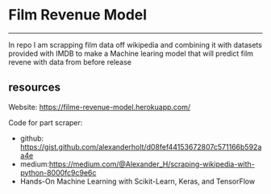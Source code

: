 # Film Revenue Model
---
In repo I am scrapping film data off wikipedia and combining it with datasets provided with IMDB to make a Machine learing model that will predict film revene with data from before release 
## resources 
Website: https://filme-revenue-model.herokuapp.com/

Code for part scraper:
  - github: https://gist.github.com/alexanderholt/d08fef44153672807c571166b592aa4e
  - medium:https://medium.com/@Alexander_H/scraping-wikipedia-with-python-8000fc9c9e6c
  - Hands-On Machine Learning with Scikit-Learn, Keras, and TensorFlow

